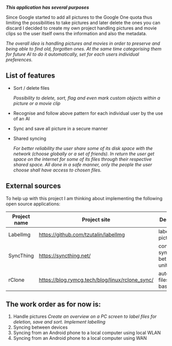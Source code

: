 ***This application has several purposes***

Since Google started to add all pictures to the Google One quota thus limiting the possibilities to take pictures and later delete the ones you can discard I decided to create my own project handling pictures and movie clips so the user itself owns the information and also the metadata.

*The overall idea is handling pictures and movies in order to preserve and being able to find old, forgotten ones. At the same time categorising them for future AI to do it automatically, set for each users individual preferences.*



## List of features
- Sort / delete files

    *Possibility to delete, sort, flag and even mark custom objects within a picture or a movie clip*
- Recognise and follow above pattern for each individual user by the use of an AI
- Sync and save all picture in a secure manner 
- Shared syncing

    *For better reliability the user share some of its disk space with the network (choose globally or a set of friends). In return the user get space on the internet for some of its files through their respective shared space. All done in a safe manner, only the people the user choose shall have access to chosen files.*



## External sources
To help up with this project I am thinking about implementing the following open source applications:

| Project name | Project site | Description | Implemented? |
| ------ | ------ | ------ | ------ |
| LabelImg | https://github.com/tzutalin/labelImg | labelling pictures | 🔴 |
| SyncThing | https://syncthing.net/ | continuously syncing between units | 🔴 |
| rClone | https://blog.rymcg.tech/blog/linux/rclone_sync/ | auto sync of files for bash | 🔴 |



## The work order as for now is:
1. Handle pictures
*Create an overview on a PC screen to label files for deletion, save and sort.
Implement labelling*
2. Syncing between devices
3. Syncing from an Android phone to a local computer using local WLAN
4. Syncing from an Android phone to a local computer using WAN

